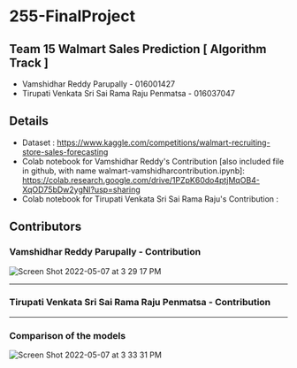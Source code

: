 # 255-FinalProject
## Team 15  Walmart Sales Prediction [ Algorithm Track ]
-  Vamshidhar Reddy Parupally - 016001427
-  Tirupati Venkata Sri Sai Rama Raju Penmatsa - 016037047

## Details
- Dataset : https://www.kaggle.com/competitions/walmart-recruiting-store-sales-forecasting
- Colab notebook for Vamshidhar Reddy's Contribution [also included file in github, with name walmart-vamshidharcontribution.ipynb]: https://colab.research.google.com/drive/1PZpK60do4ptjMqOB4-XqOD75bDw2ygNl?usp=sharing
- Colab notebook for Tirupati Venkata Sri Sai Rama Raju's Contribution :
## Contributors
### Vamshidhar Reddy Parupally - Contribution


![Screen Shot 2022-05-07 at 3 29 17 PM](https://user-images.githubusercontent.com/42996478/167273890-b93c5b2e-515c-4d98-abc3-49477209b2d4.png)


<hr>

### Tirupati Venkata Sri Sai Rama Raju Penmatsa - Contribution



<hr>

### Comparison of the models
![Screen Shot 2022-05-07 at 3 33 31 PM](https://user-images.githubusercontent.com/42996478/167273964-43b68632-602f-40b8-9196-c57c16bc270d.png)
